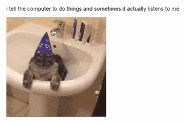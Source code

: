 i tell the computer to do things and sometimes it actually listens to me
<!--START_SECTION:update_image-->
<img src=https://raw.githubusercontent.com/sneakykestrel/sneakykestrel/main/.github/images/wizard-kitty.gif height="" width="" align=left alt=kitty />
<!--END_SECTION:update_image-->

